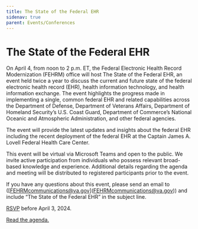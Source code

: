 ```yaml
---
title: The State of the Federal EHR
sidenav: true
parent: Events/Conferences
---
```

# The State of the Federal EHR

On April 4, from noon to 2 p.m. ET, the Federal Electronic Health Record Modernization (FEHRM) office will host The State of the Federal EHR, an event held twice a year to discuss the current and future state of the federal electronic health record (EHR), health information technology, and health information exchange. The event highlights the progress made in implementing a single, common federal EHR and related capabilities across the Department of Defense, Department of Veterans Affairs, Department of Homeland Security’s U.S. Coast Guard, Department of Commerce’s National Oceanic and Atmospheric Administration, and other federal agencies.

The event will provide the latest updates and insights about the federal EHR including the recent deployment of the federal EHR at the Captain James A. Lovell Federal Health Care Center.

This event will be virtual via Microsoft Teams and open to the public. We invite active participation from individuals who possess relevant broad-based knowledge and experience. Additional details regarding the agenda and meeting will be distributed to registered participants prior to the event.

If you have any questions about this event, please send an email to ([[FEHRMcommunications@va.gov](FEHRMcommunications@va.gov)](FEHRMcommunications@va.gov)) and include “The State of the Federal EHR” in the subject line.

[RSVP](https://touchpoints.app.cloud.gov/touchpoints/fc3ed10c/submit) before April 3, 2024.

[Read the agenda.](../images/the-state-of-the-federal-electronic-health-record_agenda_040324.png)
